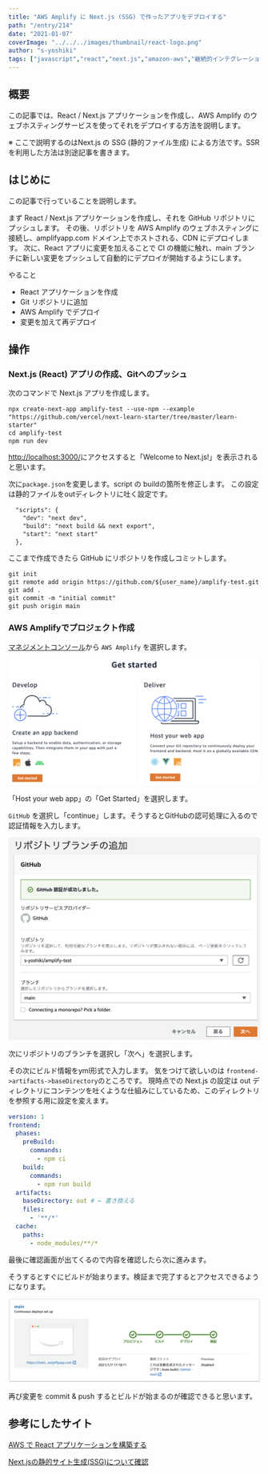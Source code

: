 ```yaml
---
title: "AWS Amplify に Next.js (SSG) で作ったアプリをデプロイする"
path: "/entry/214"
date: "2021-01-07"
coverImage: "../../../images/thumbnail/react-logo.png"
author: "s-yoshiki"
tags: ["javascript","react","next.js","amazon-aws","継続的インテグレーション","aws-amplify"]
---
```



## 概要

この記事では、React / Next.js アプリケーションを作成し、AWS Amplify のウェブホスティングサービスを使ってそれをデプロイする方法を説明します。

※ ここで説明するのはNext.js の SSG (静的ファイル生成) による方法です。SSRを利用した方法は別途記事を書きます。

## はじめに

この記事で行っていることを説明します。

まず React / Next.js アプリケーションを作成し、それを GitHub リポジトリにプッシュします。
その後、リポジトリを AWS Amplify のウェブホスティングに接続し、amplifyapp.com ドメイン上でホストされる、CDN にデプロイします。
次に、React アプリに変更を加えることで CI の機能に触れ、main ブランチに新しい変更をプッシュして自動的にデプロイが開始するようにします。

やること

 - React アプリケーションを作成
 - Git リポジトリに追加
 - AWS Amplify でデプロイ
 - 変更を加えて再デプロイ

## 操作

### Next.js (React) アプリの作成、Gitへのプッシュ

次のコマンドで Next.js アプリを作成します。

```shell
npx create-next-app amplify-test --use-npm --example "https://github.com/vercel/next-learn-starter/tree/master/learn-starter"
cd amplify-test
npm run dev
```

[http://localhost:3000/](http://localhost:3000/)にアクセスすると「Welcome to Next.js!」を表示されると思います。

次に`package.json`を変更します。script の buildの箇所を修正します。
この設定は静的ファイルをoutディレクトリに吐く設定です。

```
  "scripts": {
    "dev": "next dev",
    "build": "next build && next export",
    "start": "next start"
  },
```

ここまで作成できたら GitHub にリポジトリを作成しコミットします。

```shell
git init
git remote add origin https://github.com/${user_name}/amplify-test.git
git add .
git commit -m "initial commit"
git push origin main
```

### AWS Amplifyでプロジェクト作成

[マネジメントコンソール](https://console.aws.amazon.com/)から `AWS Amplify` を選択します。

![aws amplify](./aws_amplify1.png)

「Host your web app」の「Get Started」を選択します。

`GitHub` を選択し「continue」します。そうするとGitHubの認可処理に入るので認証情報を入力します。

![aws amplify](./aws_amplify2.png)

次にリポジトリのブランチを選択し「次へ」を選択します。

その次にビルド情報をyml形式で入力します。
気をつけて欲しいのは `frontend->artifacts->baseDirectory`のところです。
現時点での Next.js の設定は out ディレクトリにコンテンツを吐くような仕組みにしているため、このディレクトリを参照する用に設定を変えます。

```yml
version: 1
frontend:
  phases:
    preBuild:
      commands:
        - npm ci
    build:
      commands:
        - npm run build
  artifacts:
    baseDirectory: out # ← 書き換える
    files:
      - '**/*'
  cache:
    paths:
      - node_modules/**/*
```

最後に確認画面が出てくるので内容を確認したら次に進みます。

そうするとすぐにビルドが始まります。検証まで完了するとアクセスできるようになります。

![aws amplify](./aws_amplify3.png)

再び変更を commit & push するとビルドが始まるのが確認できると思います。


## 参考にしたサイト

[AWS で React アプリケーションを構築する](https://aws.amazon.com/jp/getting-started/hands-on/build-react-app-amplify-graphql/module-one/)

[Next.jsの静的サイト生成(SSG)について確認](https://www.wakuwakubank.com/posts/771-react-nextjs-ssg/)